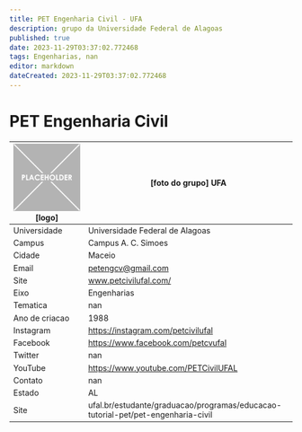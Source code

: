 ```yaml
---
title: PET Engenharia Civil - UFA
description: grupo da Universidade Federal de Alagoas
published: true
date: 2023-11-29T03:37:02.772468
tags: Engenharias, nan
editor: markdown
dateCreated: 2023-11-29T03:37:02.772468
---
```


# PET Engenharia Civil


| ![placeholder.png](/placeholder.png) [logo] | [foto do grupo] UFA         |
| ------------------------------------------- | ------------------------------------------------- |
| Universidade                                | Universidade Federal de Alagoas      |
| Campus                                      | Campus A. C. Simoes            |
| Cidade                                      | Maceio             |
| Email                                       | petengcv@gmail.com             |
| Site                                        | www.petcivilufal.com/              |
| Eixo                                        | Engenharias              |
| Tematica                                    | nan          |
| Ano de criacao                              | 1988        |
| Instagram                                   | https://instagram.com/petcivilufal         |
| Facebook                                    | https://www.facebook.com/petcvufal          |
| Twitter                                     | nan           |
| YouTube                                     | https://www.youtube.com/PETCivilUFAL           |
| Contato                                     | nan         |
| Estado                                      |  AL            |
| Site                                        | ufal.br/estudante/graduacao/programas/educacao-tutorial-pet/pet-engenharia-civil |
